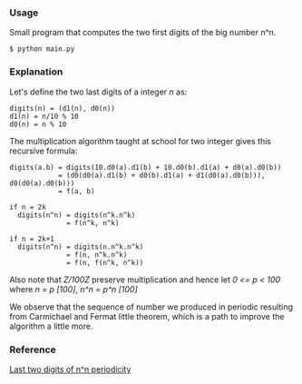 ### Usage

Small program that computes the two first digits of the big number n^n.

```
$ python main.py
```

### Explanation

Let's define the two last digits of a integer *n* as:

```
digits(n) = (d1(n), d0(n))
d1(n) = n/10 % 10
d0(n) = n % 10
```

The multiplication algorithm taught at school for two integer gives this recursive formula:
```
digits(a.b) = digits(10.d0(a).d1(b) + 10.d0(b).d1(a) + d0(a).d0(b))
            = (d0(d0(a).d1(b) + d0(b).d1(a) + d1(d0(a).d0(b))), d0(d0(a).d0(b)))
            = f(a, b)
```

```
if n = 2k
  digits(n^n) = digits(n^k.n^k)
              = f(n^k, n^k)

if n = 2k+1
  digits(n^n) = digits(n.n^k.n^k)
              = f(n, n^k.n^k)
              = f(n, f(n^k, n^k))
```

Also note that *Z/100Z* preserve multiplication and hence let *0 <= p < 100* where *n = p [100]*,
*n^n = p^n [100]*

We observe that the sequence of number we produced in periodic resulting from Carmichael and Fermat little theorem, which is a path to improve the algorithm a little more.

### Reference

[Last two digits of n^n periodicity](https://math.stackexchange.com/questions/2733502/last-two-digits-of-nn-periodicity)
